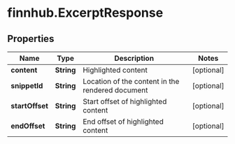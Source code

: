 # finnhub.ExcerptResponse

## Properties

Name | Type | Description | Notes
------------ | ------------- | ------------- | -------------
**content** | **String** | Highlighted content | [optional] 
**snippetId** | **String** | Location of the content in the rendered document | [optional] 
**startOffset** | **String** | Start offset of highlighted content | [optional] 
**endOffset** | **String** | End offset of highlighted content | [optional] 


